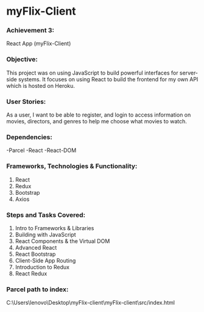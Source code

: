 # myFlix-Client
### Achievement 3:
React App (myFlix-Client)

### Objective:
This project was on using JavaScript to build powerful interfaces for server-side systems. It focuses on using React to build the frontend for my own API which is hosted on Heroku.
### User Stories: 
As a user, I want to be able to register, and login to access information on movies, directors, and genres to help me choose what movies to watch.
### Dependencies:
-Parcel -React -React-DOM
### Frameworks, Technologies & Functionality:
1. React
2. Redux
3. Bootstrap
4. Axios
### Steps and Tasks Covered:
1. Intro to Frameworks & Libraries
2. Building with JavaScript
3. React Components & the Virtual DOM
4. Advanced React
5. React Bootstrap
6. Client-Side App Routing
7. Introduction to Redux
8. React Redux

###  Parcel path to index:
C:\Users\lenovo\Desktop\myFlix-client\myFlix-client\src/index.html
